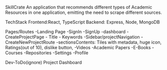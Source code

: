 SkillCrate
An application that recommends different types of Academic Resources in one application, emitting the need to scrape different sources.

TechStack
Frontend:React, TypeScript
Backend: Express, Node, MongoDB



Pages/Routes
-Landing Page
-SignIn
-SignUp
-dashboard
-CreateProjectPage
	- Title
	- Keywords
-Sidebar/projectNavigation
	-CreateNewProjectRoute
	-sectionsContents: Tiles with metadata, huge icon, Ratings(out of 10), dislike button, 
			-Videos
			-Academic Papers
			-E-Books
			-Courses
			-Repositories
	-Settings
	-Profile	

Dev-ToDo(ignore)
Project Dashboard
